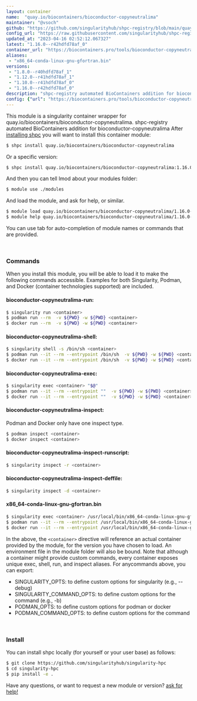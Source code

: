 ```yaml
---
layout: container
name:  "quay.io/biocontainers/bioconductor-copyneutralima"
maintainer: "@vsoch"
github: "https://github.com/singularityhub/shpc-registry/blob/main/quay.io/biocontainers/bioconductor-copyneutralima/container.yaml"
config_url: "https://raw.githubusercontent.com/singularityhub/shpc-registry/main/quay.io/biocontainers/bioconductor-copyneutralima/container.yaml"
updated_at: "2023-04-16 02:52:12.067327"
latest: "1.16.0--r42hdfd78af_0"
container_url: "https://biocontainers.pro/tools/bioconductor-copyneutralima"
aliases:
 - "x86_64-conda-linux-gnu-gfortran.bin"
versions:
 - "1.8.0--r40hdfd78af_1"
 - "1.12.0--r41hdfd78af_1"
 - "1.10.0--r41hdfd78af_0"
 - "1.16.0--r42hdfd78af_0"
description: "shpc-registry automated BioContainers addition for bioconductor-copyneutralima"
config: {"url": "https://biocontainers.pro/tools/bioconductor-copyneutralima", "maintainer": "@vsoch", "description": "shpc-registry automated BioContainers addition for bioconductor-copyneutralima", "latest": {"1.16.0--r42hdfd78af_0": "sha256:63b60f0a575013d0d9b174818d794a4d454eeab9b290da09be9f271758b0da16"}, "tags": {"1.8.0--r40hdfd78af_1": "sha256:0728f30629f1046cfb6e6595cd460cf524628a5a62b399a134101f4eb424ce36", "1.12.0--r41hdfd78af_1": "sha256:29a306b21f5c19a8d9a3f0430717dcf13429e27891bb5de9471bed59baea118a", "1.10.0--r41hdfd78af_0": "sha256:4db48ef61609205e229641abac8f316ee77c356b943dc1740c921bcdb4b926e3", "1.16.0--r42hdfd78af_0": "sha256:63b60f0a575013d0d9b174818d794a4d454eeab9b290da09be9f271758b0da16"}, "docker": "quay.io/biocontainers/bioconductor-copyneutralima", "aliases": {"x86_64-conda-linux-gnu-gfortran.bin": "/usr/local/bin/x86_64-conda-linux-gnu-gfortran.bin"}}
---
```


This module is a singularity container wrapper for quay.io/biocontainers/bioconductor-copyneutralima.
shpc-registry automated BioContainers addition for bioconductor-copyneutralima
After [installing shpc](#install) you will want to install this container module:


```bash
$ shpc install quay.io/biocontainers/bioconductor-copyneutralima
```

Or a specific version:

```bash
$ shpc install quay.io/biocontainers/bioconductor-copyneutralima:1.16.0--r42hdfd78af_0
```

And then you can tell lmod about your modules folder:

```bash
$ module use ./modules
```

And load the module, and ask for help, or similar.

```bash
$ module load quay.io/biocontainers/bioconductor-copyneutralima/1.16.0--r42hdfd78af_0
$ module help quay.io/biocontainers/bioconductor-copyneutralima/1.16.0--r42hdfd78af_0
```

You can use tab for auto-completion of module names or commands that are provided.

<br>

### Commands

When you install this module, you will be able to load it to make the following commands accessible.
Examples for both Singularity, Podman, and Docker (container technologies supported) are included.

#### bioconductor-copyneutralima-run:

```bash
$ singularity run <container>
$ podman run --rm  -v ${PWD} -w ${PWD} <container>
$ docker run --rm  -v ${PWD} -w ${PWD} <container>
```

#### bioconductor-copyneutralima-shell:

```bash
$ singularity shell -s /bin/sh <container>
$ podman run --it --rm --entrypoint /bin/sh  -v ${PWD} -w ${PWD} <container>
$ docker run --it --rm --entrypoint /bin/sh  -v ${PWD} -w ${PWD} <container>
```

#### bioconductor-copyneutralima-exec:

```bash
$ singularity exec <container> "$@"
$ podman run --it --rm --entrypoint ""  -v ${PWD} -w ${PWD} <container> "$@"
$ docker run --it --rm --entrypoint ""  -v ${PWD} -w ${PWD} <container> "$@"
```

#### bioconductor-copyneutralima-inspect:

Podman and Docker only have one inspect type.

```bash
$ podman inspect <container>
$ docker inspect <container>
```

#### bioconductor-copyneutralima-inspect-runscript:

```bash
$ singularity inspect -r <container>
```

#### bioconductor-copyneutralima-inspect-deffile:

```bash
$ singularity inspect -d <container>
```


#### x86_64-conda-linux-gnu-gfortran.bin

```bash
$ singularity exec <container> /usr/local/bin/x86_64-conda-linux-gnu-gfortran.bin
$ podman run --it --rm --entrypoint /usr/local/bin/x86_64-conda-linux-gnu-gfortran.bin   -v ${PWD} -w ${PWD} <container> -c " $@"
$ docker run --it --rm --entrypoint /usr/local/bin/x86_64-conda-linux-gnu-gfortran.bin   -v ${PWD} -w ${PWD} <container> -c " $@"
```



In the above, the `<container>` directive will reference an actual container provided
by the module, for the version you have chosen to load. An environment file in the
module folder will also be bound. Note that although a container
might provide custom commands, every container exposes unique exec, shell, run, and
inspect aliases. For anycommands above, you can export:

 - SINGULARITY_OPTS: to define custom options for singularity (e.g., --debug)
 - SINGULARITY_COMMAND_OPTS: to define custom options for the command (e.g., -b)
 - PODMAN_OPTS: to define custom options for podman or docker
 - PODMAN_COMMAND_OPTS: to define custom options for the command

<br>

### Install

You can install shpc locally (for yourself or your user base) as follows:

```bash
$ git clone https://github.com/singularityhub/singularity-hpc
$ cd singularity-hpc
$ pip install -e .
```

Have any questions, or want to request a new module or version? [ask for help!](https://github.com/singularityhub/singularity-hpc/issues)